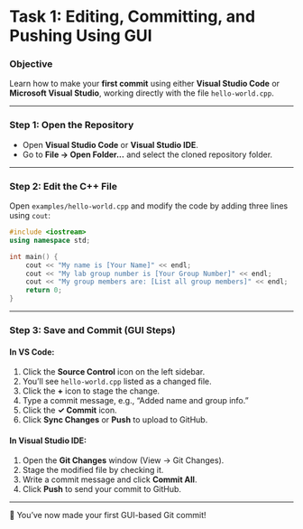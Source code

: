 # Task 1: Editing, Committing, and Pushing Using GUI

### Objective
Learn how to make your **first commit** using either **Visual Studio Code** or **Microsoft Visual Studio**, working directly with the file `hello-world.cpp`.

---

### Step 1: Open the Repository
- Open **Visual Studio Code** or **Visual Studio IDE**.
- Go to **File → Open Folder...** and select the cloned repository folder.

---

### Step 2: Edit the C++ File
Open `examples/hello-world.cpp` and modify the code by adding three lines using `cout`:

```cpp
#include <iostream>
using namespace std;

int main() {
    cout << "My name is [Your Name]" << endl;
    cout << "My lab group number is [Your Group Number]" << endl;
    cout << "My group members are: [List all group members]" << endl;
    return 0;
}
```

---

### Step 3: Save and Commit (GUI Steps)
#### In VS Code:
1. Click the **Source Control** icon on the left sidebar.  
2. You’ll see `hello-world.cpp` listed as a changed file.  
3. Click the **+** icon to stage the change.  
4. Type a commit message, e.g., “Added name and group info.”  
5. Click the **✓ Commit** icon.  
6. Click **Sync Changes** or **Push** to upload to GitHub.

#### In Visual Studio IDE:
1. Open the **Git Changes** window (View → Git Changes).  
2. Stage the modified file by checking it.  
3. Write a commit message and click **Commit All**.  
4. Click **Push** to send your commit to GitHub.

---

🎯 You’ve now made your first GUI-based Git commit!
